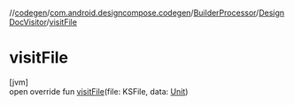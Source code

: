 //[codegen](../../../../index.md)/[com.android.designcompose.codegen](../../index.md)/[BuilderProcessor](../index.md)/[DesignDocVisitor](index.md)/[visitFile](visit-file.md)

# visitFile

[jvm]\
open override fun [visitFile](visit-file.md)(file: KSFile, data: [Unit](https://kotlinlang.org/api/latest/jvm/stdlib/kotlin/-unit/index.html))

